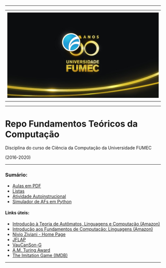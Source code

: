 -----

<div align="center">
    <table>
        <tr>
         <td align="center"></td>
        </tr> 
        <tr>
            <td>
                <img alt="fumec" src="https://github.com/joaopauloaramuni/joaopauloaramuni/blob/main/img/fumec-logo.jpg?raw=true"/>
            </td>
        </tr>
        <tr>
            <td align="center"></td>
        </tr> 
    </table>
</div>

-----

# Repo Fundamentos Teóricos da Computação

Disciplina do curso de Ciência da Computação da Universidade FUMEC

(2016-2020)

-----

### Sumário:
- [Aulas em PDF](https://github.com/joaopauloaramuni/fundamentos-teoricos-da-computacao/tree/main/PDF)
- [Listas](https://github.com/joaopauloaramuni/fundamentos-teoricos-da-computacao/tree/main/LISTAS)
- [Atividade Autoinstrucional](https://github.com/joaopauloaramuni/fundamentos-teoricos-da-computacao/tree/main/AAI)
- [Simulador de AFs em Python](https://github.com/joaopauloaramuni/fundamentos-teoricos-da-computacao/tree/main/SIMULADOR)

#### Links úteis:
- [Introdução à Teoria de Autômatos, Linguagens e Computação (Amazon)](https://www.amazon.com.br/Introdução-Teoria-Autômatos-Linguagens-Computação/dp/8535210725)
- [Introdução aos Fundamentos de Computação: Linguagens (Amazon)](https://www.amazon.com.br/Introdução-aos-fundamentos-computação-Linguagens/dp/8522105081)
- [Nivio Ziviani - Home Page](https://homepages.dcc.ufmg.br/~nvieira/)
- [JFLAP](https://www.jflap.org/)
- [VauCanSon-G](https://igm.univ-mlv.fr/~lombardy/Vaucanson-G/)
- [A.M. Turing Award](https://amturing.acm.org/)
- [The Imitation Game (IMDB)](https://www.imdb.com/title/tt2084970/)

-----
